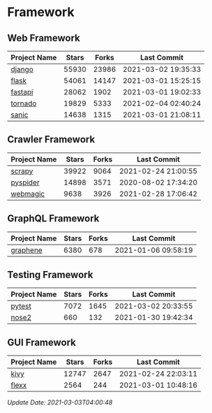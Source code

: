 # Framework

## Web Framework
| Project Name | Stars | Forks | Last Commit |
| ------------ | ----- | ----- | ----------- |
| [django](https://github.com/django/django) | 55930 | 23986 | 2021-03-02 19:35:33 |
| [flask](https://github.com/pallets/flask) | 54061 | 14147 | 2021-03-01 15:25:15 |
| [fastapi](https://github.com/tiangolo/fastapi) | 28062 | 1902 | 2021-03-01 19:02:33 |
| [tornado](https://github.com/tornadoweb/tornado) | 19829 | 5333 | 2021-02-04 02:40:24 |
| [sanic](https://github.com/sanic-org/sanic) | 14638 | 1315 | 2021-03-01 21:08:11 |

## Crawler Framework
| Project Name | Stars | Forks | Last Commit |
| ------------ | ----- | ----- | ----------- |
| [scrapy](https://github.com/scrapy/scrapy) | 39922 | 9064 | 2021-02-24 21:00:55 |
| [pyspider](https://github.com/binux/pyspider) | 14898 | 3571 | 2020-08-02 17:34:20 |
| [webmagic](https://github.com/code4craft/webmagic) | 9638 | 3926 | 2021-02-28 17:06:42 |

## GraphQL Framework
| Project Name | Stars | Forks | Last Commit |
| ------------ | ----- | ----- | ----------- |
| [graphene](https://github.com/graphql-python/graphene) | 6380 | 678 | 2021-01-06 09:58:19 |

## Testing Framework
| Project Name | Stars | Forks | Last Commit |
| ------------ | ----- | ----- | ----------- |
| [pytest](https://github.com/pytest-dev/pytest) | 7072 | 1645 | 2021-03-02 20:33:55 |
| [nose2](https://github.com/nose-devs/nose2) | 660 | 132 | 2021-01-30 19:42:34 |

## GUI Framework
| Project Name | Stars | Forks | Last Commit |
| ------------ | ----- | ----- | ----------- |
| [kivy](https://github.com/kivy/kivy) | 12747 | 2647 | 2021-02-24 22:03:11 |
| [flexx](https://github.com/flexxui/flexx) | 2564 | 244 | 2021-03-01 10:48:16 |

*Update Date: 2021-03-03T04:00:48*
